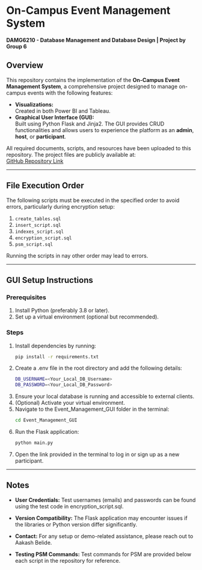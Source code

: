 # On-Campus Event Management System  
**DAMG6210 - Database Management and Database Design | Project by Group 6**

## Overview  
This repository contains the implementation of the **On-Campus Event Management System**, a comprehensive project designed to manage on-campus events with the following features:  

- **Visualizations:**  
  Created in both Power BI and Tableau.  
- **Graphical User Interface (GUI):**  
  Built using Python Flask and Jinja2. The GUI provides CRUD functionalities and allows users to experience the platform as an **admin**, **host**, or **participant**.

All required documents, scripts, and resources have been uploaded to this repository. The project files are publicly available at:  
[GitHub Repository Link](https://github.com/Belide-Aakash/DAMG6210_Group_6)

---

## File Execution Order  
The following scripts must be executed in the specified order to avoid errors, particularly during encryption setup:

1. `create_tables.sql`  
2. `insert_script.sql`  
3. `indexes_script.sql`  
4. `encryption_script.sql`  
5. `psm_script.sql`  

Running the scripts in nay other order may lead to errors.

---

## GUI Setup Instructions  

### Prerequisites  
1. Install Python (preferably 3.8 or later).  
2. Set up a virtual environment (optional but recommended).  

### Steps  
1. Install dependencies by running:  
   ```bash
   pip install -r requirements.txt
2.	Create a .env file in the root directory and add the following details:
    ```bash
    DB_USERNAME=<Your_Local_DB_Username>
    DB_PASSWORD=<Your_Local_DB_Password>
3.	Ensure your local database is running and accessible to external clients.
4.	(Optional) Activate your virtual environment.
5.	Navigate to the Event_Management_GUI folder in the terminal:
    ```bash
    cd Event_Management_GUI
6.	Run the Flask application:
    ```bash
    python main.py
7.	Open the link provided in the terminal to log in or sign up as a new participant.

---

## Notes
* **User Credentials:**
Test usernames (emails) and passwords can be found using the test code in encryption_script.sql.

* **Version Compatibility:**
The Flask application may encounter issues if the libraries or Python version differ significantly.

* **Contact:**
For any setup or demo-related assistance, please reach out to Aakash Belide.

* **Testing PSM Commands:**
Test commands for PSM are provided below each script in the repository for reference.